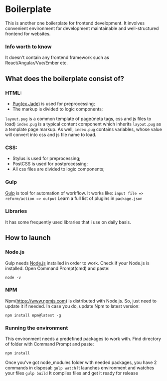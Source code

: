 # Boilerplate

This is another one boilerplate for frontend development.
It involves convenient environment for development maintainable and well-structured frontend for websites.

### Info worth to know

It doesn't contain any frontend framework such as React/Angular/Vue/Ember etc.

## What does the boilerplate consist of?

### HTML:

* [Pug(ex Jade)](https://pugjs.org/api/getting-started.html) is used for preprocessing;
* The markup is divided to logic components;

```layout.pug``` is a common template of page(meta tags, css and js files to load)
```index.pug``` is a typical content component which inherits ```layout.pug``` as a template page markup.
As well, ```index.pug``` contains variables, whose value will convert into css and js file name to load.

### CSS:

* Stylus is used for preprocessing;
* PostCSS is used for postprocessing;
* All css files are divided to logic components;

### Gulp

[Gulp](https://gulpjs.com) is tool for automation of workflow. It works like: ```input file => reform/action => output```
Learn a full list of plugins in ```package.json```

### Libraries

It has some frequently used libraries that i use on daily basis.

## How to launch 

### Node.js

Gulp needs [Node.js](https://nodejs.org/en) installed in order to work.
Check if your Node.js is installed. Open Command Prompt(cmd) and paste:
```
node -v
```

### NPM

Npm(https://www.npmjs.com) is distributed with Node.js. So, just need to update it if needed.
In case you do, update Npm to latest version:
```
npm install npm@latest -g
```

### Running the environment

This environment needs a predefined packages to work with. Find directory of folder with Command Prompt and paste:
```
npm install
```

Once you've got node_modules folder with needed packages, you have 2 commands in disposal:
```gulp watch``` It launches environment and watches your files
```gulp build``` It compiles files and get it ready for release